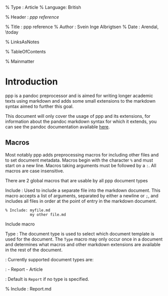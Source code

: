% Type    : Article
% Language: British

% Header  : _ppp reference_

% Title   : ppp reference
% Author  : Svein Inge Albrigtsen
% Date    : Arendal, \today

% LinksAsNotes

% TableOfContents

% Mainmatter

# Introduction

ppp is a pandoc preprocessor and is aimed for writing longer academic texts using markdown and adds some small extensions to the markdown syntax aimed to further this goal.

This document will only cover the usage of ppp and its extensions, for information about the pandoc markdown syntax for which it extends, you can see the pandoc documentation available [here](http://johnmacfarlane.net/pandoc/README.html).

## Macros

Most notably ppp adds preprocessing macros for including other files and to set document metadata. Macros begin with the character `%` and must start on a new line. Macros taking arguments must be followed by a `:`. All macros are case insensitive.

There are 2 global macros that are usable by all ppp document types

Include
:   Used to include a separate file into the markdown document. This macro accepts a list of arguments, separated by either a newline or `;`, and includes all files in order at the point of entry in the markdown document.

<div id="include-macro" class="example box" style="ruled" align="bottom left">
<div class="sub box">

    % Include: myfile.md
               my other file.md

</div>
<span class="caption">Include macro</span>
</div>

Type
:   The document type is used to select which document template is used for the document. The `Type` macro may only occur once in a document and determines what macros and other markdown extensions are available in the rest of the document.

:   Currently supported document types are:

:   - Report
    - Article

:   Default is `Report` if no type is specified.


% Include : Report.md


